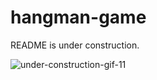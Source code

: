 # hangman-game
README is under construction. 

![under-construction-gif-11](https://user-images.githubusercontent.com/100250662/190837934-becc7d85-e020-4b75-a01e-53df9e7f9ec9.gif)
